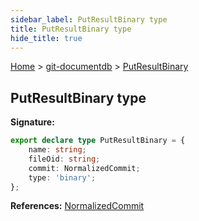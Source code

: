 ```yaml
---
sidebar_label: PutResultBinary type
title: PutResultBinary type
hide_title: true
---
```


[Home](./index.md) &gt; [git-documentdb](./git-documentdb.md) &gt; [PutResultBinary](./git-documentdb.putresultbinary.md)

## PutResultBinary type


<b>Signature:</b>

```typescript
export declare type PutResultBinary = {
    name: string;
    fileOid: string;
    commit: NormalizedCommit;
    type: 'binary';
};
```
<b>References:</b> [NormalizedCommit](./git-documentdb.normalizedcommit.md)

